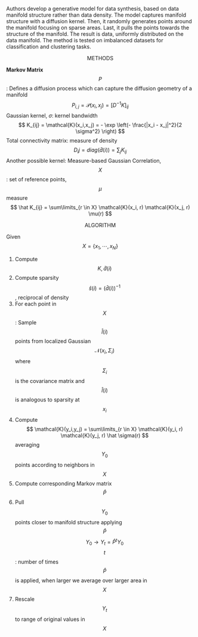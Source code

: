 Authors develop a generative model for data synthesis, based on data manifold structure rather than data density. The model captures manifold structure with a diffusion kernel. Then, it randomly generates points around the manifold focusing on sparse areas. Last, it pulls the points towards the structure of the manifold. The result is data, uniformly distributed on the data manifold. The method is tested on imbalanced datasets for classification and clustering tasks.

<center>METHODS</center>

__Markov Matrix__ $$P$$: Defines a diffusion process which can capture the diffusion geometry of a manifold
$$
P_{i,j} = \mathcal{P}(x_i, x_j) = [D^{-1}K]_{ij}
$$
Gaussian kernel, $\sigma$: kernel bandwidth
$$
K_{ij} = \mathcal{K}(x_i,x_j) =  - \exp \left(- \frac{|x_i - x_j|^2}{2 \sigma^2} \right)
$$
Total connectivity matrix: measure of density
$$
D_ij = diag(\hat d(i)) = \sum_j K_{ij}
$$
Another possible kernel: Measure-based Gaussian Correlation, $$X$$: set of reference points, $$\mu$$ measure
$$
\hat K_{ij} = \sum\limits_{r \in X} \mathcal{K}(x_i, r) \mathcal{K}(x_j, r) \mu(r)
$$

<center>ALGORITHM</center>

Given $$X = \{x_1, \cdots, x_N\}$$
1. Compute $$K, \hat d (i)$$
2. Compute sparsity $$\hat s (i) = (\hat d(i))^{-1}$$, reciprocal of density
3. For each point in $$X$$:
  Sample $$\hat l(i)$$ points from localized Gaussian $$\mathcal{N}(x_i, \Sigma_i)$$
  where $$\Sigma_i$$ is the covariance matrix and $$\hat l(i)$$ is analogous to sparsity at $$x_i$$
4. Compute
  $$
 \mathcal{K}(y_i,y_j) =  \sum\limits_{r \in X} \mathcal{K}(y_i, r) \mathcal{K}(y_j, r) \hat \sigma(r)
  $$
  averaging $$Y_0$$ points according to neighbors in $$X$$
5. Compute corresponding Markov matrix $$\hat P$$
6. Pull $$Y_0$$ points closer to manifold structure applying $$\hat P$$
  $$
  Y_0 \to Y_t = \hat P^t Y_0
  $$
  $$t$$: number of times $$\hat P$$ is applied, when larger we average over larger area in $$X$$
7. Rescale $$Y_t$$ to range of original values in $$X$$
